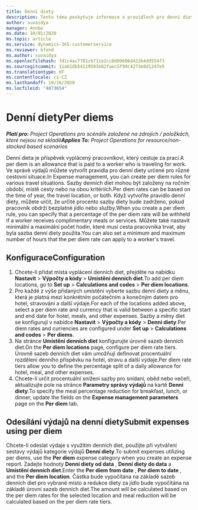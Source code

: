 ```yaml
---
title: Denní diety
description: Tento téma poskytuje informace o pravidlech pro denní diety, které se používají ve správě výdajů.
author: suvaidya
manager: Annbe
ms.date: 10/01/2020
ms.topic: article
ms.service: dynamics-365-customerservice
ms.reviewer: kfend
ms.author: suvaidya
ms.openlocfilehash: 7d1c4ac7781cb711e2cc0d09606d422b4dd554f3
ms.sourcegitcommit: 11a61db54119503e82faec5f99c4273e8d1247e5
ms.translationtype: HT
ms.contentlocale: cs-CZ
ms.lasthandoff: 10/16/2020
ms.locfileid: "4073654"
---
```

# <a name="per-diems"></a><span data-ttu-id="9652c-103">Denní diety</span><span class="sxs-lookup"><span data-stu-id="9652c-103">Per diems</span></span>

<span data-ttu-id="9652c-104">_**Platí pro:** Project Operations pro scénáře založené na zdrojích / položkách, které nejsou na skladě_</span><span class="sxs-lookup"><span data-stu-id="9652c-104">_**Applies To:** Project Operations for resource/non-stocked based scenarios_</span></span>


<span data-ttu-id="9652c-105">Denní dieta je příspěvek vyplácený pracovníkovi, který cestuje za prací.</span><span class="sxs-lookup"><span data-stu-id="9652c-105">A per diem is an allowance that is paid to a worker who is traveling for work.</span></span> <span data-ttu-id="9652c-106">Ve správě výdajů můžete vytvořit pravidla pro denní diety určené pro různé cestovní situace.</span><span class="sxs-lookup"><span data-stu-id="9652c-106">In Expense management, you can create per diem rules for  various travel situations.</span></span> <span data-ttu-id="9652c-107">Sazby denních diet mohou být založeny na ročním období, místě cesty nebo na obou kritériích.</span><span class="sxs-lookup"><span data-stu-id="9652c-107">Per diem rates can be based on the time of year, the travel location, or both.</span></span> <span data-ttu-id="9652c-108">Když vytvoříte pravidlo denní diety, můžete určit, že určité procento sazby diety bude zadrženo, pokud pracovník obdrží bezplatné jídlo nebo služby.</span><span class="sxs-lookup"><span data-stu-id="9652c-108">When you create a per diem  rule, you can specify that a percentage of the per diem rate will be withheld if a worker receives complimentary meals or services.</span></span> <span data-ttu-id="9652c-109">Můžete také nastavit minimální a maximální počet hodin, které musí cesta pracovníka trvat, aby byla sazba denní diety použita.</span><span class="sxs-lookup"><span data-stu-id="9652c-109">You can also set a minimum and maximum number of hours that the per diem rate can apply to a worker's travel.</span></span>

## <a name="configuration"></a><span data-ttu-id="9652c-110">Konfigurace</span><span class="sxs-lookup"><span data-stu-id="9652c-110">Configuration</span></span> 

1. <span data-ttu-id="9652c-111">Chcete-li přidat místa vyplácení denních diet, přejděte na nabídku **Nastavit** > **Výpočty a kódy** > **Umístění denních diet**.</span><span class="sxs-lookup"><span data-stu-id="9652c-111">To add per diem locations, go to **Set up** > **Calculations and codes** > **Per diem locations**.</span></span>
2. <span data-ttu-id="9652c-112">Pro každé z výše přidaných umístění vyberte sazbu denní diety a měnu, která je platná mezi konkrétním počátečním a konečným datem pro hotel, stravování a další výdaje.</span><span class="sxs-lookup"><span data-stu-id="9652c-112">For each of the locations added above, select a per diem rate and currency that is valid between a specific start and end date for hotel, meals, and other expenses.</span></span> <span data-ttu-id="9652c-113">Sazby a měny diet se konfigurují v nabídce **Nastavit** > **Výpočty a kódy** > **Denní diety**.</span><span class="sxs-lookup"><span data-stu-id="9652c-113">Per diem rates and currencies are configured under **Set up** > **Calculations and codes** > **Per diems**.</span></span>
3. <span data-ttu-id="9652c-114">Na stránce **Umístění denních diet** konfigurujte úrovně sazeb denních diet.</span><span class="sxs-lookup"><span data-stu-id="9652c-114">On the **Per diem locations** page, configure per diem rate tiers.</span></span> <span data-ttu-id="9652c-115">Úrovně sazeb denních diet vám umožňují definovat procentuální rozdělení denního příspěvku na hotel, stravu a další výdaje.</span><span class="sxs-lookup"><span data-stu-id="9652c-115">Per diem rate tiers allow you to define the percentage split of a daily allowance for hotel, meal, and other expenses.</span></span> 
4. <span data-ttu-id="9652c-116">Chcete-li určit procentuální snížení sazby pro snídani, oběd nebo večeři, aktualizujte pole na stránce **Parametry správy výdajů** na kartě **Denní diety**.</span><span class="sxs-lookup"><span data-stu-id="9652c-116">To specify the meal percentage reduction for breakfast, lunch, or dinner, update the fields on the **Expense management parameters** page on the **Per diem** tab.</span></span> 
    
## <a name="submit-expenses-using-per-diem"></a><span data-ttu-id="9652c-117">Odesílání výdajů na denní diety</span><span class="sxs-lookup"><span data-stu-id="9652c-117">Submit expenses using per diem</span></span>
<span data-ttu-id="9652c-118">Chcete-li odeslat výdaje s využitím denních diet, použijte při vytváření sestavy výdajů kategorie výdajů **Denní diety**.</span><span class="sxs-lookup"><span data-stu-id="9652c-118">To submit expenses utilizing per diems, use the **Per diem** expense category when you create an expense report.</span></span> <span data-ttu-id="9652c-119">Zadejte hodnoty **Denní diety od data** , **Denní diety do data** a **Umístění denních diet**.</span><span class="sxs-lookup"><span data-stu-id="9652c-119">Enter the **Per diem from date** , **Per diem to date** ,  and the **Per diem location**.</span></span> <span data-ttu-id="9652c-120">Částka bude vypočítána na základě sazeb denních diet pro vybrané místo a redukce diety za jídlo bude vypočítána na základě úrovní sazeb denních diet.</span><span class="sxs-lookup"><span data-stu-id="9652c-120">The amount will be calculated based on the per diem rates for the selected location and meal reduction will be calculated based on the per diem rate tiers.</span></span>
